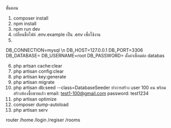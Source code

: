 ขั้นตอน
1. composer install
2. npm install
3. npm run dev
4. เปลี่ยนชื่อไฟล์ .env.example เป็น .env เพื่อใช้งาน
5. 
DB_CONNECTION=mysql \n
DB_HOST=127.0.0.1
DB_PORT=3306
DB_DATABASE=
DB_USERNAME=root
DB_PASSWORD=
ตั้งค่าเชื่อมต่อ databas

6. php artsan cache:clear
7. php artisan config:clear
8.  php artisan key:generate
9. php artisan migrate
10. php artisan db:seed --class=DatabaseSeeder
ทำการสร้าง user 100 คน พร้อมสร้างห้องซื้อขายแล้ว
email: test1-100@gmail.com
password: test1234
11. php artisan optimize
12. composer dump-autoload
13. php artisan serv

router 
/home
/login
/regiser
/rooms 
